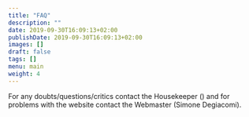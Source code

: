 ```yaml
---
title: "FAQ"
description: ""
date: 2019-09-30T16:09:13+02:00
publishDate: 2019-09-30T16:09:13+02:00
images: []
draft: false
tags: []
menu: main
weight: 4
---
```


For any doubts/questions/critics contact the Housekeeper () and for problems with the website contact the Webmaster (Simone Degiacomi).

